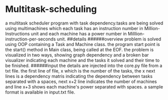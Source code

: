 # Multitask-scheduling
a multitask scheduler program with task dependency.tasks are being solved using multimachines which each task has an instruction number in Million-Instructions unit and each machine has a power number in Milllion-instruction-per-seconds unit.
##details
######overview
problem is solved using OOP containing a Task and Machine class.
the program start point is the start() method in Main class, being called at the EOF.
the problem is visualized in two ways, showing graph dependency and a broken bar visualizer indicating each machine and the tasks it solved and
their time to be finished.
######input
the details are injected into the core.py file from a txt file. the first line of file, x which is the number of the tasks,
the x next lines is a dependency matris indicating the dependency between tasks separated with a spaces, next x+2 line indicates the number of machines and
line x+3 shows each machine's power separated with spaces. a sample format is available in input.txt file.


